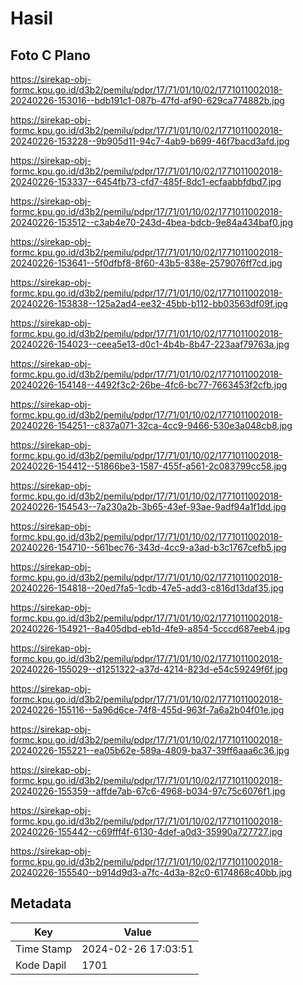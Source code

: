# Hasil

## Foto C Plano

https://sirekap-obj-formc.kpu.go.id/d3b2/pemilu/pdpr/17/71/01/10/02/1771011002018-20240226-153016--bdb191c1-087b-47fd-af90-629ca774882b.jpg

https://sirekap-obj-formc.kpu.go.id/d3b2/pemilu/pdpr/17/71/01/10/02/1771011002018-20240226-153228--9b905d11-94c7-4ab9-b699-46f7bacd3afd.jpg

https://sirekap-obj-formc.kpu.go.id/d3b2/pemilu/pdpr/17/71/01/10/02/1771011002018-20240226-153337--6454fb73-cfd7-485f-8dc1-ecfaabbfdbd7.jpg

https://sirekap-obj-formc.kpu.go.id/d3b2/pemilu/pdpr/17/71/01/10/02/1771011002018-20240226-153512--c3ab4e70-243d-4bea-bdcb-9e84a434baf0.jpg

https://sirekap-obj-formc.kpu.go.id/d3b2/pemilu/pdpr/17/71/01/10/02/1771011002018-20240226-153641--5f0dfbf8-8f60-43b5-838e-2579076ff7cd.jpg

https://sirekap-obj-formc.kpu.go.id/d3b2/pemilu/pdpr/17/71/01/10/02/1771011002018-20240226-153838--125a2ad4-ee32-45bb-b112-bb03563df09f.jpg

https://sirekap-obj-formc.kpu.go.id/d3b2/pemilu/pdpr/17/71/01/10/02/1771011002018-20240226-154023--ceea5e13-d0c1-4b4b-8b47-223aaf79763a.jpg

https://sirekap-obj-formc.kpu.go.id/d3b2/pemilu/pdpr/17/71/01/10/02/1771011002018-20240226-154148--4492f3c2-26be-4fc6-bc77-7663453f2cfb.jpg

https://sirekap-obj-formc.kpu.go.id/d3b2/pemilu/pdpr/17/71/01/10/02/1771011002018-20240226-154251--c837a071-32ca-4cc9-9466-530e3a048cb8.jpg

https://sirekap-obj-formc.kpu.go.id/d3b2/pemilu/pdpr/17/71/01/10/02/1771011002018-20240226-154412--51866be3-1587-455f-a561-2c083799cc58.jpg

https://sirekap-obj-formc.kpu.go.id/d3b2/pemilu/pdpr/17/71/01/10/02/1771011002018-20240226-154543--7a230a2b-3b65-43ef-93ae-9adf94a1f1dd.jpg

https://sirekap-obj-formc.kpu.go.id/d3b2/pemilu/pdpr/17/71/01/10/02/1771011002018-20240226-154710--561bec76-343d-4cc9-a3ad-b3c1767cefb5.jpg

https://sirekap-obj-formc.kpu.go.id/d3b2/pemilu/pdpr/17/71/01/10/02/1771011002018-20240226-154818--20ed7fa5-1cdb-47e5-add3-c816d13daf35.jpg

https://sirekap-obj-formc.kpu.go.id/d3b2/pemilu/pdpr/17/71/01/10/02/1771011002018-20240226-154921--8a405dbd-eb1d-4fe9-a854-5cccd687eeb4.jpg

https://sirekap-obj-formc.kpu.go.id/d3b2/pemilu/pdpr/17/71/01/10/02/1771011002018-20240226-155029--d1251322-a37d-4214-823d-e54c59249f6f.jpg

https://sirekap-obj-formc.kpu.go.id/d3b2/pemilu/pdpr/17/71/01/10/02/1771011002018-20240226-155116--5a96d6ce-74f8-455d-963f-7a6a2b04f01e.jpg

https://sirekap-obj-formc.kpu.go.id/d3b2/pemilu/pdpr/17/71/01/10/02/1771011002018-20240226-155221--ea05b62e-589a-4809-ba37-39ff6aaa6c36.jpg

https://sirekap-obj-formc.kpu.go.id/d3b2/pemilu/pdpr/17/71/01/10/02/1771011002018-20240226-155359--affde7ab-67c6-4968-b034-97c75c6076f1.jpg

https://sirekap-obj-formc.kpu.go.id/d3b2/pemilu/pdpr/17/71/01/10/02/1771011002018-20240226-155442--c69fff4f-6130-4def-a0d3-35990a727727.jpg

https://sirekap-obj-formc.kpu.go.id/d3b2/pemilu/pdpr/17/71/01/10/02/1771011002018-20240226-155540--b914d9d3-a7fc-4d3a-82c0-6174868c40bb.jpg


## Metadata

| Key        | Value               |
| ---------- | ------------------- |
| Time Stamp | 2024-02-26 17:03:51 |
| Kode Dapil | 1701                |



